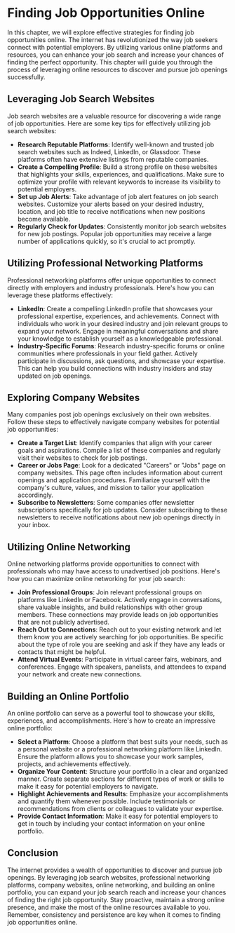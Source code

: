 Finding Job Opportunities Online
===========================================

In this chapter, we will explore effective strategies for finding job opportunities online. The internet has revolutionized the way job seekers connect with potential employers. By utilizing various online platforms and resources, you can enhance your job search and increase your chances of finding the perfect opportunity. This chapter will guide you through the process of leveraging online resources to discover and pursue job openings successfully.

**Leveraging Job Search Websites**
----------------------------------

Job search websites are a valuable resource for discovering a wide range of job opportunities. Here are some key tips for effectively utilizing job search websites:

* **Research Reputable Platforms**: Identify well-known and trusted job search websites such as Indeed, LinkedIn, or Glassdoor. These platforms often have extensive listings from reputable companies.
* **Create a Compelling Profile**: Build a strong profile on these websites that highlights your skills, experiences, and qualifications. Make sure to optimize your profile with relevant keywords to increase its visibility to potential employers.
* **Set up Job Alerts**: Take advantage of job alert features on job search websites. Customize your alerts based on your desired industry, location, and job title to receive notifications when new positions become available.
* **Regularly Check for Updates**: Consistently monitor job search websites for new job postings. Popular job opportunities may receive a large number of applications quickly, so it's crucial to act promptly.

**Utilizing Professional Networking Platforms**
-----------------------------------------------

Professional networking platforms offer unique opportunities to connect directly with employers and industry professionals. Here's how you can leverage these platforms effectively:

* **LinkedIn**: Create a compelling LinkedIn profile that showcases your professional expertise, experiences, and achievements. Connect with individuals who work in your desired industry and join relevant groups to expand your network. Engage in meaningful conversations and share your knowledge to establish yourself as a knowledgeable professional.
* **Industry-Specific Forums**: Research industry-specific forums or online communities where professionals in your field gather. Actively participate in discussions, ask questions, and showcase your expertise. This can help you build connections with industry insiders and stay updated on job openings.

**Exploring Company Websites**
------------------------------

Many companies post job openings exclusively on their own websites. Follow these steps to effectively navigate company websites for potential job opportunities:

* **Create a Target List**: Identify companies that align with your career goals and aspirations. Compile a list of these companies and regularly visit their websites to check for job postings.
* **Career or Jobs Page**: Look for a dedicated "Careers" or "Jobs" page on company websites. This page often includes information about current openings and application procedures. Familiarize yourself with the company's culture, values, and mission to tailor your application accordingly.
* **Subscribe to Newsletters**: Some companies offer newsletter subscriptions specifically for job updates. Consider subscribing to these newsletters to receive notifications about new job openings directly in your inbox.

**Utilizing Online Networking**
-------------------------------

Online networking platforms provide opportunities to connect with professionals who may have access to unadvertised job positions. Here's how you can maximize online networking for your job search:

* **Join Professional Groups**: Join relevant professional groups on platforms like LinkedIn or Facebook. Actively engage in conversations, share valuable insights, and build relationships with other group members. These connections may provide leads on job opportunities that are not publicly advertised.
* **Reach Out to Connections**: Reach out to your existing network and let them know you are actively searching for job opportunities. Be specific about the type of role you are seeking and ask if they have any leads or contacts that might be helpful.
* **Attend Virtual Events**: Participate in virtual career fairs, webinars, and conferences. Engage with speakers, panelists, and attendees to expand your network and create new connections.

**Building an Online Portfolio**
--------------------------------

An online portfolio can serve as a powerful tool to showcase your skills, experiences, and accomplishments. Here's how to create an impressive online portfolio:

* **Select a Platform**: Choose a platform that best suits your needs, such as a personal website or a professional networking platform like LinkedIn. Ensure the platform allows you to showcase your work samples, projects, and achievements effectively.
* **Organize Your Content**: Structure your portfolio in a clear and organized manner. Create separate sections for different types of work or skills to make it easy for potential employers to navigate.
* **Highlight Achievements and Results**: Emphasize your accomplishments and quantify them whenever possible. Include testimonials or recommendations from clients or colleagues to validate your expertise.
* **Provide Contact Information**: Make it easy for potential employers to get in touch by including your contact information on your online portfolio.

**Conclusion**
--------------

The internet provides a wealth of opportunities to discover and pursue job openings. By leveraging job search websites, professional networking platforms, company websites, online networking, and building an online portfolio, you can expand your job search reach and increase your chances of finding the right job opportunity. Stay proactive, maintain a strong online presence, and make the most of the online resources available to you. Remember, consistency and persistence are key when it comes to finding job opportunities online.
